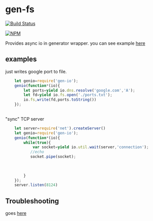 # gen-fs
[![Build Status](https://api.travis-ci.org/MikailBag/gen-io.svg)](https://travis-ci.org/MikailBag/gen-io)

[![NPM](https://nodei.co/npm/gen-io.png?downloads=true)](https://nodei.co/npm/gen-io/)

Provides async io in generator wrapper.
you can see example [here](https://github.com/MikailBag/gen-io/blob/master/example/base.js)

## examples
just writes google port to file.
```javascript
    let genio=require('gen-io');
    genio(function*(io){
        let ports=yield io.dns.resolve('google.com','A');
        let fd=yield io.fs.open('./ports.txt');
        io.fs,write(fd,ports.toString())
    });
    
```

"sync" TCP server
```javascript
    let server=require('net').createServer()
    let genio=require('gen-io');
    genio(function*(io){
        while(true){
            var socket=yield io.util.wait(server,'connection');
           //echo
           socket.pipe(socket);
        
 
        
        }
    });
    server.listen(8124)

```

## Troubleshooting
goes [here](https://github.com/MikailBag/gen-io/issues/new)
